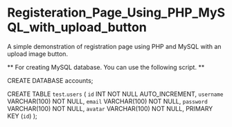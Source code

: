 # Registeration_Page_Using_PHP_MySQL_with_upload_button
A simple demonstration of registration page using PHP and MySQL with an upload image button.

** For creating MySQL database.
  You can use the following script. **

CREATE DATABASE accounts;

CREATE TABLE `test`.`users` 
(
  `id` INT NOT NULL AUTO_INCREMENT,
  `username` VARCHAR(100) NOT NULL,
  `email` VARCHAR(100) NOT NULL,
  `password` VARCHAR(100) NOT NULL,
  `avatar` VARCHAR(100) NOT NULL,
PRIMARY KEY (`id`)
);
